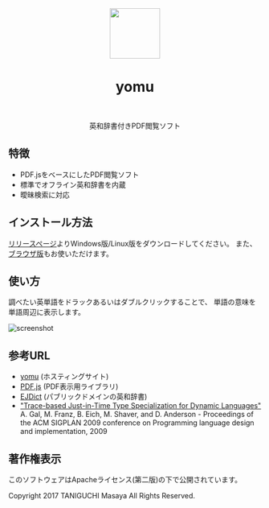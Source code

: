 <div align="center">
    <img src="https://ta2gch.github.io/yomu/src/icon.png" width="100">
    <h1>yomu</h1>
    <p>英和辞書付きPDF閲覧ソフト</p>
</div>

## 特徴

- PDF.jsをベースにしたPDF閲覧ソフト
- 標準でオフライン英和辞書を内蔵
- 曖昧検索に対応

## インストール方法

[リリースページ](https://github.com/ta2gch/yomu/releases)よりWindows版/Linux版をダウンロードしてください。
また、[ブラウザ版](https://ta2gch.github.io/yomu/src/pdf.js/web/viewer.html)もお使いただけます。

## 使い方

調べたい英単語をドラックあるいはダブルクリックすることで、
単語の意味を単語周辺に表示します。

![screenshot](https://ta2gch.github.io/yomu/screenshot/Screenshot.png)

## 参考URL

- [yomu](http://github.com/ta2gch/yomu) (ホスティングサイト)
- [PDF.js](https://mozilla.github.io/pdf.js/) (PDF表示用ライブラリ)
- [EJDict](https://github.com/kujirahand/EJDict) (パブリックドメインの英和辞書)
- ["Trace-based Just-in-Time Type Specialization for Dynamic Languages"](http://www.stanford.edu/class/cs343/resources/tracemonkey.pdf) A. Gal, M. Franz, B. Eich, M. Shaver, and D. Anderson - Proceedings of the ACM SIGPLAN 2009 conference on Programming language design and implementation, 2009 

## 著作権表示

このソフトウェアはApacheライセンス(第二版)の下で公開されています。

Copyright 2017 TANIGUCHI Masaya All Rights Reserved.
